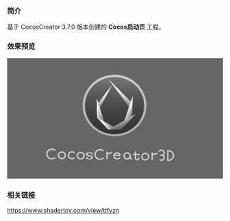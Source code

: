 ### 简介
基于 CocosCreator 3.7.0 版本创建的 **Cocos启动页** 工程。

### 效果预览
![image](../../../image/202211/2022110801.jpeg)

### 相关链接
https://www.shadertoy.com/view/ttfyzn